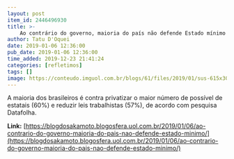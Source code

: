 ```yaml
---
layout: post
item_id: 2446496930
title: >-
    Ao contrário do governo, maioria do país não defende Estado mínimo
author: Tatu D'Oquei
date: 2019-01-06 12:36:00
pub_date: 2019-01-06 12:36:00
time_added: 2019-12-23 21:41:24
categories: [refletimos]
tags: []
image: https://conteudo.imguol.com.br/blogs/61/files/2019/01/sus-615x300.jpg
---
```


A maioria dos brasileiros é contra privatizar o maior número de possível de estatais (60%) e reduzir leis trabalhistas (57%), de acordo com pesquisa Datafolha.

**Link:** [https://blogdosakamoto.blogosfera.uol.com.br/2019/01/06/ao-contrario-do-governo-maioria-do-pais-nao-defende-estado-minimo/](https://blogdosakamoto.blogosfera.uol.com.br/2019/01/06/ao-contrario-do-governo-maioria-do-pais-nao-defende-estado-minimo/)

